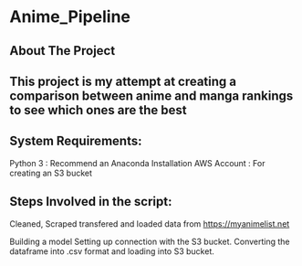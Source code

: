 # Anime_Pipeline
About The Project
---
This project is my attempt at creating a comparison between anime and manga rankings to see which ones are the best
---
System Requirements:
---

Python 3 : Recommend an Anaconda Installation
AWS Account : For creating an S3 bucket

Steps Involved in the script:
---
Cleaned, Scraped transfered and loaded data from https://myanimelist.net

Building a model
Setting up connection with the S3 bucket.
Converting the dataframe into .csv format and loading into S3 bucket.

